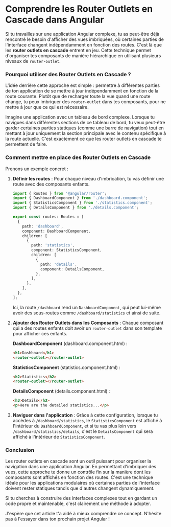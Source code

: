 # Comprendre les Router Outlets en Cascade dans Angular

Si tu travailles sur une application Angular complexe, tu as peut-être déjà rencontré le besoin d'afficher des vues imbriquées, où certaines parties de l'interface changent indépendamment en fonction des routes. C'est là que les **router outlets en cascade** entrent en jeu. Cette technique permet d'organiser tes composants de manière hiérarchique en utilisant plusieurs niveaux de `router-outlet`.

### Pourquoi utiliser des Router Outlets en Cascade ?

L'idée derrière cette approche est simple : permettre à différentes parties de ton application de se mettre à jour indépendamment en fonction de la route courante. Plutôt que de recharger toute la vue quand une route change, tu peux imbriquer des `router-outlet` dans tes composants, pour ne mettre à jour que ce qui est nécessaire.

Imagine une application avec un tableau de bord complexe. Lorsque tu navigues dans différentes sections de ce tableau de bord, tu veux peut-être garder certaines parties statiques (comme une barre de navigation) tout en mettant à jour uniquement la section principale avec le contenu spécifique à la route actuelle. C'est exactement ce que les router outlets en cascade te permettent de faire.

### Comment mettre en place des Router Outlets en Cascade

Prenons un exemple concret :

1. **Définir les routes** : Pour chaque niveau d'imbrication, tu vas définir une route avec des composants enfants.

    ```typescript
    import { Routes } from '@angular/router';
    import { DashboardComponent } from './dashboard.component';
    import { StatisticsComponent } from './statistics.component';
    import { DetailsComponent } from './details.component';

    export const routes: Routes = [
      {
        path: 'dashboard',
        component: DashboardComponent,
        children: [
          {
            path: 'statistics',
            component: StatisticsComponent,
            children: [
              {
                path: 'details',
                component: DetailsComponent,
              },
            ],
          },
        ],
      },
    ];
    ```

    Ici, la route `/dashboard` rend un `DashboardComponent`, qui peut lui-même avoir des sous-routes comme `/dashboard/statistics` et ainsi de suite.

2. **Ajouter des Router Outlets dans les Composants** : Chaque composant qui a des routes enfants doit avoir un `router-outlet` dans son template pour afficher ces enfants.

    **DashboardComponent** (dashboard.component.html) :

    ```html
    <h1>Dashboard</h1>
    <router-outlet></router-outlet>
    ```

    **StatisticsComponent** (statistics.component.html) :

    ```html
    <h2>Statistics</h2>
    <router-outlet></router-outlet>
    ```

    **DetailsComponent** (details.component.html) :

    ```html
    <h3>Details</h3>
    <p>Here are the detailed statistics...</p>
    ```

3. **Naviguer dans l'application** : Grâce à cette configuration, lorsque tu accèdes à `/dashboard/statistics`, le `StatisticsComponent` est affiché à l'intérieur du `DashboardComponent`, et si tu vas plus loin vers `/dashboard/statistics/details`, c'est le `DetailsComponent` qui sera affiché à l'intérieur de `StatisticsComponent`.

### Conclusion

Les router outlets en cascade sont un outil puissant pour organiser la navigation dans une application Angular. En permettant d'imbriquer des vues, cette approche te donne un contrôle fin sur la manière dont les composants sont affichés en fonction des routes. C'est une technique idéale pour les applications modulaires où certaines parties de l'interface doivent rester statiques tandis que d'autres changent dynamiquement.

Si tu cherches à construire des interfaces complexes tout en gardant un code propre et maintenable, c'est clairement une méthode à adopter.

J'espère que cet article t'a aidé à mieux comprendre ce concept. N'hésite pas à l'essayer dans ton prochain projet Angular !
